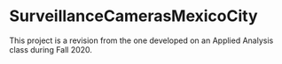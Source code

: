 # SurveillanceCamerasMexicoCity
This project is a revision from the one developed on an Applied Analysis class during Fall 2020.
